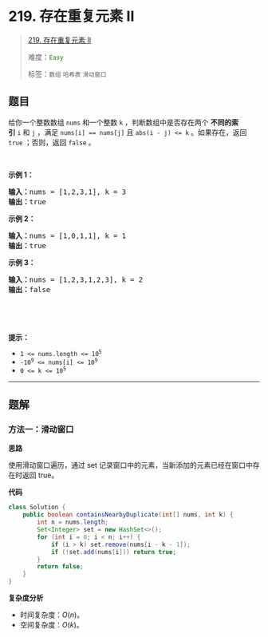 # 219. 存在重复元素 II

> [219. 存在重复元素 II](https://leetcode.cn/problems/contains-duplicate-ii/)
>
> 难度：<font color=green>`Easy`</font>
>
> 标签：`数组` `哈希表` `滑动窗口`

## 题目

<p>给你一个整数数组&nbsp;<code>nums</code> 和一个整数&nbsp;<code>k</code> ，判断数组中是否存在两个 <strong>不同的索引</strong><em>&nbsp;</em><code>i</code>&nbsp;和<em>&nbsp;</em><code>j</code> ，满足 <code>nums[i] == nums[j]</code> 且 <code>abs(i - j) &lt;= k</code> 。如果存在，返回 <code>true</code> ；否则，返回 <code>false</code> 。</p>

<p>&nbsp;</p>

<p><strong>示例&nbsp;1：</strong></p>

<pre>
<strong>输入：</strong>nums = [1,2,3,1], k<em> </em>= 3
<strong>输出：</strong>true</pre>

<p><strong>示例 2：</strong></p>

<pre>
<strong>输入：</strong>nums = [1,0,1,1], k<em> </em>=<em> </em>1
<strong>输出：</strong>true</pre>

<p><strong>示例 3：</strong></p>

<pre>
<strong>输入：</strong>nums = [1,2,3,1,2,3], k<em> </em>=<em> </em>2
<strong>输出：</strong>false</pre>

<p>&nbsp;</p>

<p>&nbsp;</p>

<p><strong>提示：</strong></p>

<ul>
	<li><code>1 &lt;= nums.length &lt;= 10<sup>5</sup></code></li>
	<li><code>-10<sup>9</sup> &lt;= nums[i] &lt;= 10<sup>9</sup></code></li>
	<li><code>0 &lt;= k &lt;= 10<sup>5</sup></code></li>
</ul>


--------------------

## 题解

### 方法一：滑动窗口

**思路**

使用滑动窗口遍历，通过 set 记录窗口中的元素，当新添加的元素已经在窗口中存在时返回 true。

**代码**

```java
class Solution {
    public boolean containsNearbyDuplicate(int[] nums, int k) {
        int n = nums.length;
        Set<Integer> set = new HashSet<>();
        for (int i = 0; i < n; i++) {
            if (i > k) set.remove(nums[i - k - 1]);
            if (!set.add(nums[i])) return true;
        }
        return false;
    }
}
```

**复杂度分析**

- 时间复杂度：$O(n)$。
- 空间复杂度：$O(k)$。
